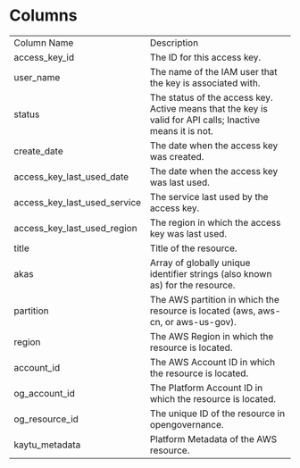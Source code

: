 # Columns  

<table>
	<tr><td>Column Name</td><td>Description</td></tr>
	<tr><td>access_key_id</td><td>The ID for this access key.</td></tr>
	<tr><td>user_name</td><td>The name of the IAM user that the key is associated with.</td></tr>
	<tr><td>status</td><td>The status of the access key. Active means that the key is valid for API calls; Inactive means it is not.</td></tr>
	<tr><td>create_date</td><td>The date when the access key was created.</td></tr>
	<tr><td>access_key_last_used_date</td><td>The date when the access key was last used.</td></tr>
	<tr><td>access_key_last_used_service</td><td>The service last used by the access key.</td></tr>
	<tr><td>access_key_last_used_region</td><td>The region in which the access key was last used.</td></tr>
	<tr><td>title</td><td>Title of the resource.</td></tr>
	<tr><td>akas</td><td>Array of globally unique identifier strings (also known as) for the resource.</td></tr>
	<tr><td>partition</td><td>The AWS partition in which the resource is located (aws, aws-cn, or aws-us-gov).</td></tr>
	<tr><td>region</td><td>The AWS Region in which the resource is located.</td></tr>
	<tr><td>account_id</td><td>The AWS Account ID in which the resource is located.</td></tr>
	<tr><td>og_account_id</td><td>The Platform Account ID in which the resource is located.</td></tr>
	<tr><td>og_resource_id</td><td>The unique ID of the resource in opengovernance.</td></tr>
	<tr><td>kaytu_metadata</td><td>Platform Metadata of the AWS resource.</td></tr>
</table>